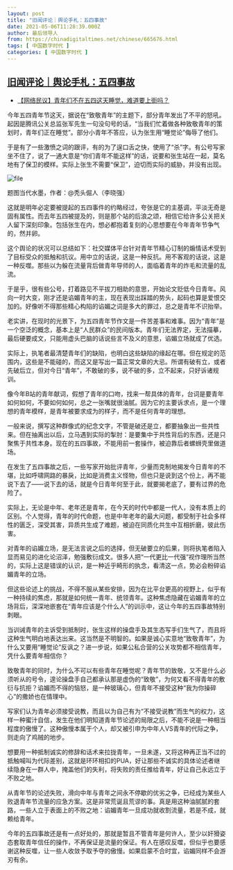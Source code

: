 ```yaml
---
layout: post
title: "旧闻评论｜舆论手札：五四事故"
date: 2021-05-06T11:28:39.000Z
author: 最后领导人
from: https://chinadigitaltimes.net/chinese/665676.html
tags: [ 中国数字时代 ]
categories: [ 中国数字时代 ]
---
```

<!--1620300519000-->
[旧闻评论｜舆论手札：五四事故](https://chinadigitaltimes.net/chinese/665676.html)
------

<div>
<ul><li><a href="https://chinadigitaltimes.net/chinese/665637.html">【网络民议】青年们不在五四这天睡觉，难道要上街吗？</a></li></ul><p>今年五四青年节这天，据说在“致敬青年”的主题下，部分青年发出了不平的怒吼。起因是腾讯公关总监张军先生一句没句号的话，“当我们忙着做各种致敬青年的策划时，青年们正在睡觉”。部分小青年不答应，认为张生用“睡觉论”侮辱了他们。</p><p>于是有了一些激愤之词的跟评，有的为了逞口舌之快，使用了“杀”字。有公号写家坐不住了，说了一通大意是“你们青年不能这样”的话，说要和张生站在一起，莫名地有了保卫的模样。实际上张生不需要“保卫”，迫切而实际的威胁，并没有出现。</p><p><img src="https://chinadigitaltimes.net/chinese/files/2021/05/image-1620298086131.png" alt="file" />   </p><div class="ts"> 题图当代水墨，作者：@秃头倔人（李晓强） </div></p><p>这就是明年必定要被提起的五四事件的约略经过，夸张是它的主基调，平淡无奇是固有属性。而去年五四被提及的，则是那个站的后浪之颂，相信它给许多公关把关人留下深刻印象。包括张生在内，想必都抱着复刻的心思想要在今年青年节争气的，然并卵。</p><p>这个舆论的状况可以总结如下：社交媒体平台针对青年节精心订制的煽情话术受到了目标受众的抵触和抗议。用中立的话说，这是一种反抗。用不客观的话说，这是一种反噬。那些以为躲在流量背后做青年导师的人，面临着青年的炸毛和流量的乱流。</p><p>于是乎，很有些公号，打着路见不平拔刀相助的意思，开始论文贬低今日青年。风向一时大变，刚才还是谄媚青年的主，现在表现出踩踏的势头，起码也算是爱恨交加的。好像听不得那些精心构陷的谄媚之词是多大的罪过，总之是青年不识抬举。</p><p>老实讲，在现时的光景下，为五四青年节作文是一件苦差事和难事。因为“青年”是一个空泛的概念，基本上是“人民群众”的民间版本。青年们无法界定，无法描摹，最后硬要成文，只能用虚头巴脑的话说些言不及义的意思，谄媚立场就成了优选。</p><p>实际上，执笔者最清楚青年们的缺陷，也明白这些缺陷的缘起在哪。但在规定的范围内，这些是不能碰的，而这又是写出一篇正常文章的大忌。所谓有破有立，或者先破后立，但对今日“青年”，不敢破的多，说不破的多，立不起来，只好诉诸规训。</p><p>像今年B站的青年献词，假想了青年的口吻，找来一帮具体的青年，台词是要青年如何如何，不要如何如何，总之一张嘴就很油腻。因为它的主要诉求点，是一个理想的青年模样，是青年被要求成为的样子，而不是任何青年的理想。</p><p>一般来说，撰写这种群像式的纪念文字，不管是破还是立，都要抽象出一些共性来。但在抽离出以后，立马遇到实际的掣肘：是要集中于共性背后的东西，还是只聚焦于共性本身。现在的五四事故，不能用前一套操作，被迫靠后者螺蛳壳里做道场。</p><p>在发生了五四事故之后，一些写家开始批评青年，少量而克制地揭发今日青年的不堪，比如呼啸网路的暴戾，比如是消费主义怪物，但也只是说到这个份上，再不能说下去了——说下去的话，就是今日青年何至于此，就要揭老底了，要有过界的危险了。</p><p>实际上，无论是中年、老年还是青年，在今天的时代中都是一代人，没有本质上的区别。个人觉得，青年的时代命题，也是中年老年的最大问题，都受制于社会多样性的匮乏，深受其害，异质共生成了难题，被迫在同质化共生中互相折磨，彼此伤害。</p><p>对青年的谄媚立场，是无法言说之后的选择，但无破要立的后果，则将执笔者陷入显而易见的进化论沼泽，勉强敷衍成文。很多人把“一代更比一代强”视作理所当然的，实际上这是错误的认识，是一种近乎畸形的执念，看清这一点，势必会粉碎谄媚青年的立场。</p><p>但这些论述上的挑战，不得不服从某些安排，因为在比平台更高的视野上，似乎有一种持续的焦虑，那就是如何统一青年、统领青年。这种焦虑隐藏在谄媚青年的立场背后，深深地嵌套在“青年应该是个什么人”的训示中，这让今年的五四事故特别刺眼。</p><p>当训诫青年的主诉受到抵制时，张生这样的操盘手及其生态写手们生气了，而且将这种生气明白地表达出来。这当然是不明智的。如果是诚心实意地“致敬青年”，为什么又要用“睡觉论”反讽之？进一步说，如果公私合营的公关攻势都不相信青年，凭什么要青年相信你？</p><p>致敬青年的同时，为什么不可以有些青年在睡觉呢？青年节的致敬，又不是什么必须听从的号令，遑论操盘手自己都承认那是虚伪的“致敬”，为何又看不得青年的敷衍与抗拒？谄媚而不得的恼怒，是一种玻璃心，但青年不接受这种“我为你操碎心”的撒娇也在情理中。</p><p>写家们认为青年必须接受说教，而且以为自己有为“不接受说教”而生气的权力，这样一种蜜汁自信，发生在他们明知道青年节论述的局限之后，不能不说是一种相当程度的傲慢了。这种傲慢本属于个人，却又被引申为中年人VS青年的代际之争，则走向了鸡贼的地步。</p><p>想要用一种抵制诚实的修辞和话术来拉拢青年，一旦未遂，又将这种再正当不过的抵触喊叫为代际差别，这就是环环相扣的PUA，好让那些不诚实的具体论述者继续隐身在一群人中，掩盖他们的失利，将失败的责任推给青年，好让自己永远立于不败之地。</p><p>从青年节的论述失败，滑向中年与青年之间永不停歇的优劣之争，已经成为某些人败退青年节流量的应急方案。这是非常荒诞且荒谬的事。真是用这种油腻腻的套路，一些人立于表面上的不败之地：谄媚青年一旦成功就收割流量，若是不成，就赖给青年。</p><p>今年的五四事故还是有一点好处的，那就是暂且不管青年是何许人，至少以奸猾姿态套取青年信任的操作，不再保证是流量的保证。有人在感叹反噬，但似乎也要感谢这种反噬，让一些人收敛予取予夺的傲慢。如果启蒙不合时宜，谄媚同样不会游刃有余。</p>
</div>
